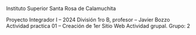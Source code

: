Instituto Superior Santa Rosa de Calamuchita

Proyecto Integrador I – 2024
División 1ro B, profesor – Javier Bozzo
Actividad practica 01 – Creación de 1er Sitio Web
Actividad grupal.
Grupo: 2
